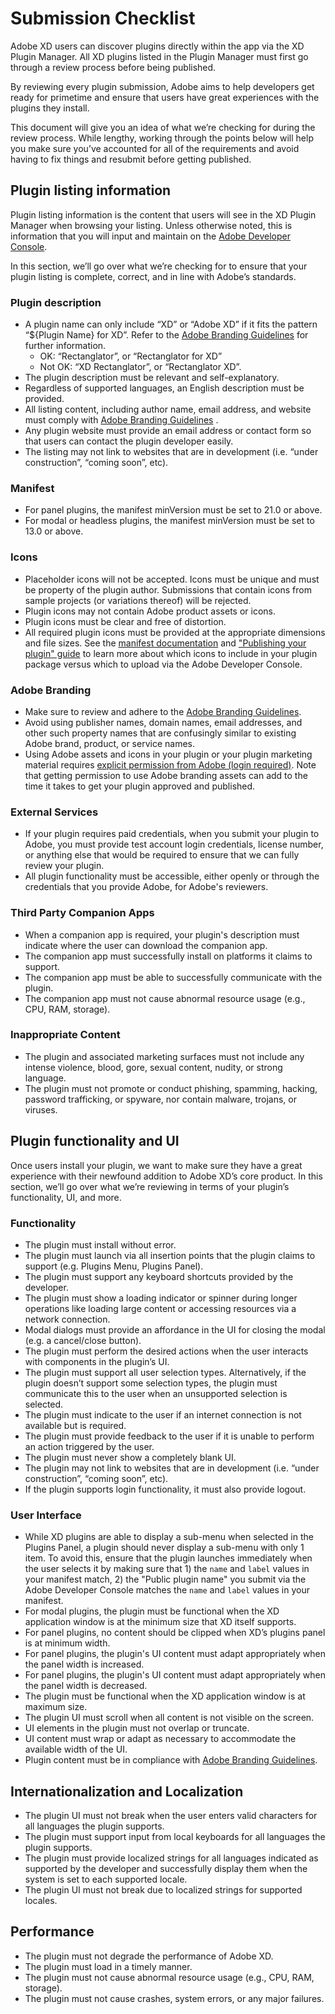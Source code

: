 # Submission Checklist

Adobe XD users can discover plugins directly within the app via the XD Plugin Manager. All XD plugins listed in the Plugin Manager must first go through a review process before being published.

By reviewing every plugin submission, Adobe aims to help developers get ready for primetime and ensure that users have great experiences with the plugins they install.

This document will give you an idea of what we’re checking for during the review process. While lengthy, working through the points below will help you make sure you’ve accounted for all of the requirements and avoid having to fix things and resubmit before getting published.

## Plugin listing information

Plugin listing information is the content that users will see in the XD Plugin Manager when browsing your listing. Unless otherwise noted, this is information that you will input and maintain on the [Adobe Developer Console](https://console.adobe.io/projects).

In this section, we’ll go over what we’re checking for to ensure that your plugin listing is complete, correct, and in line with Adobe’s standards.

### Plugin description

- A plugin name can only include “XD” or “Adobe XD” if it fits the pattern “\${Plugin Name} for XD”. Refer to the [Adobe Branding Guidelines](https://partners.adobe.com/content/dam/tep_assets/public/public_1/documents/Adobe-Creative-Cloud-Developer-Brand-Guide-062218.pdf) for further information.
  - OK: “Rectanglator”, or “Rectanglator for XD”
  - Not OK: “XD Rectanglator”, or “Rectanglator XD”.
- The plugin description must be relevant and self-explanatory.
- Regardless of supported languages, an English description must be provided.
- All listing content, including author name, email address, and website must comply with [Adobe Branding Guidelines](https://partners.adobe.com/content/dam/tep_assets/public/public_1/documents/Adobe-Creative-Cloud-Developer-Brand-Guide-062218.pdf) .
- Any plugin website must provide an email address or contact form so that users can contact the plugin developer easily.
- The listing may not link to websites that are in development (i.e. “under construction”, “coming soon”, etc).

### Manifest

- For panel plugins, the manifest minVersion must be set to 21.0 or above.
- For modal or headless plugins, the manifest minVersion must be set to 13.0 or above.

### Icons

- Placeholder icons will not be accepted. Icons must be unique and must be property of the plugin author. Submissions that contain icons from sample projects (or variations thereof) will be rejected.
- Plugin icons may not contain Adobe product assets or icons.
- Plugin icons must be clear and free of distortion.
- All required plugin icons must be provided at the appropriate dimensions and file sizes. See the [manifest documentation](https://adobexdplatform.com/plugin-docs/reference/structure/manifest.html) and ["Publishing your plugin" guide](https://adobexdplatform.com/plugin-docs/distribution/how-to-submit-to-plugin-manager.html) to learn more about which icons to include in your plugin package versus which to upload via the Adobe Developer Console.

### Adobe Branding

- Make sure to review and adhere to the [Adobe Branding Guidelines](https://partners.adobe.com/content/dam/tep_assets/public/public_1/documents/Adobe-Creative-Cloud-Developer-Brand-Guide-062218.pdf).
- Avoid using publisher names, domain names, email addresses, and other such property names that are confusingly similar to existing Adobe brand, product, or service names.
- Using Adobe assets and icons in your plugin or your plugin marketing material requires [explicit permission from Adobe (login required)](https://partners.adobe.com/exchangeprogram/creativecloud/marketing.html). Note that getting permission to use Adobe branding assets can add to the time it takes to get your plugin approved and published.

### External Services

- If your plugin requires paid credentials, when you submit your plugin to Adobe, you must provide test account login credentials, license number, or anything else that would be required to ensure that we can fully review your plugin.
- All plugin functionality must be accessible, either openly or through the credentials that you provide Adobe, for Adobe's reviewers.

### Third Party Companion Apps

- When a companion app is required, your plugin's description must indicate where the user can download the companion app.
- The companion app must successfully install on platforms it claims to support.
- The companion app must be able to successfully communicate with the plugin.
- The companion app must not cause abnormal resource usage (e.g., CPU, RAM, storage).

### Inappropriate Content

- The plugin and associated marketing surfaces must not include any intense violence, blood, gore, sexual content, nudity, or strong language.
- The plugin must not promote or conduct phishing, spamming, hacking, password trafficking, or spyware, nor contain malware, trojans, or viruses.

## Plugin functionality and UI

Once users install your plugin, we want to make sure they have a great experience with their newfound addition to Adobe XD’s core product. In this section, we’ll go over what we’re reviewing in terms of your plugin’s functionality, UI, and more.

### Functionality

- The plugin must install without error.
- The plugin must launch via all insertion points that the plugin claims to support (e.g. Plugins Menu, Plugins Panel).
- The plugin must support any keyboard shortcuts provided by the developer.
- The plugin must show a loading indicator or spinner during longer operations like loading large content or accessing resources via a network connection.
- Modal dialogs must provide an affordance in the UI for closing the modal (e.g. a cancel/close button).
- The plugin must perform the desired actions when the user interacts with components in the plugin’s UI.
- The plugin must support all user selection types. Alternatively, if the plugin doesn’t support some selection types, the plugin must communicate this to the user when an unsupported selection is selected.
- The plugin must indicate to the user if an internet connection is not available but is required.
- The plugin must provide feedback to the user if it is unable to perform an action triggered by the user.
- The plugin must never show a completely blank UI.
- The plugin may not link to websites that are in development (i.e. “under construction”, “coming soon”, etc).
- If the plugin supports login functionality, it must also provide logout.

### User Interface

- While XD plugins are able to display a sub-menu when selected in the Plugins Panel, a plugin should never display a sub-menu with only 1 item. To avoid this, ensure that the plugin launches immediately when the user selects it by making sure that 1) the `name` and `label` values in your manifest match, 2) the "Public plugin name" you submit via the Adobe Developer Console matches the `name` and `label` values in your manifest.
- For modal plugins, the plugin must be functional when the XD application window is at the minimum size that XD itself supports.
- For panel plugins, no content should be clipped when XD’s plugins panel is at minimum width.
- For panel plugins, the plugin's UI content must adapt appropriately when the panel width is increased.
- For panel plugins, the plugin's UI content must adapt appropriately when the panel width is decreased.
- The plugin must be functional when the XD application window is at maximum size.
- The plugin UI must scroll when all content is not visible on the screen.
- UI elements in the plugin must not overlap or truncate.
- UI content must wrap or adapt as necessary to accommodate the available width of the UI.
- Plugin content must be in compliance with [Adobe Branding Guidelines](https://partners.adobe.com/content/dam/tep_assets/public/public_1/documents/Adobe-Creative-Cloud-Developer-Brand-Guide-062218.pdf).

## Internationalization and Localization

- The plugin UI must not break when the user enters valid characters for all languages the plugin supports.
- The plugin must support input from local keyboards for all languages the plugin supports.
- The plugin must provide localized strings for all languages indicated as supported by the developer and successfully display them when the system is set to each supported locale.
- The plugin UI must not break due to localized strings for supported locales.

## Performance

- The plugin must not degrade the performance of Adobe XD.
- The plugin must load in a timely manner.
- The plugin must not cause abnormal resource usage (e.g., CPU, RAM, storage).
- The plugin must not cause crashes, system errors, or any major failures.
